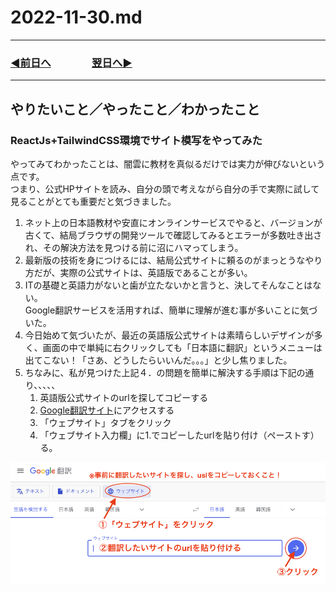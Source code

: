# 2022-11-30.md

---

### [◀️前日へ](https://github.com/yuasys/chatty-journal/blob/main/2022/11/2022-11-29.md)&emsp;&emsp;&emsp;&emsp;[翌日へ▶️](https://github.com/yuasys/chatty-journal/blob/main/2022/12/2022-12-01.md)

---

## やりたいこと／やったこと／わかったこと

### ReactJs+TailwindCSS環境でサイト模写をやってみた

やってみてわかったことは、闇雲に教材を真似るだけでは実力が伸びないという点です。  
つまり、公式HPサイトを読み、自分の頭で考えながら自分の手で実際に試して見ることがとても重要だと気づきました。  

1. ネット上の日本語教材や安直にオンラインサービスでやると、バージョンが古くて、結局ブラウザの開発ツールで確認してみるとエラーが多数吐き出され、その解決方法を見つける前に沼にハマってしまう。
2. 最新版の技術を身につけるには、結局公式サイトに頼るのがまっとうなやり方だが、実際の公式サイトは、英語版であることが多い。
3. ITの基礎と英語力がないと歯が立たないかと言うと、決してそんなことはない。<br>Google翻訳サービスを活用すれば、簡単に理解が進む事が多いことに気づいた。
4. 今日始めて気づいたが、最近の英語版公式サイトは素晴らしいデザインが多く、画面の中で単純に右クリックしても「日本語に翻訳」というメニューは出てこない！「さあ、どうしたらいいんだ。。。」と少し焦りました。
5. ちなみに、私が見つけた上記４．の問題を簡単に解決する手順は下記の通り、、、、、
    1. 英語版公式サイトのurlを探してコピーする
    2. [Google翻訳サイト](https://translate.google.co.jp/?sl=auto&tl=ja&op=websites)にアクセスする
    3. 「ウェブサイト」タブをクリック
    4. 「ウェブサイト入力欄」に1.でコピーしたurlを貼り付け（ペーストす）る。

![説明画像](/images/%E3%82%B9%E3%82%AF%E3%83%AA%E3%83%BC%E3%83%B3%E3%82%B7%E3%83%A7%E3%83%83%E3%83%88%202022-11-30%2017.22.21.png)
  